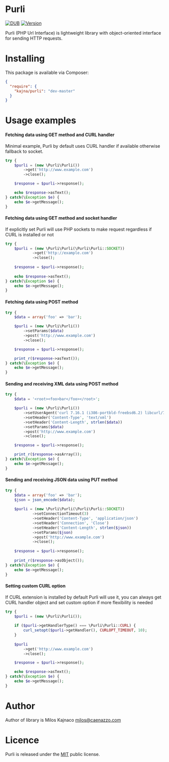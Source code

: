 Purli
=
[![DUB](https://img.shields.io/dub/l/vibe-d.svg)](http://opensource.org/licenses/MIT)
[![Version](https://img.shields.io/badge/version-1.0.0rc-orange.svg)](https://github.com/Kajna/Purli/releases)

Purli (PHP Url Interface) is lightweight library with object-oriented interface for sending HTTP requests. 

Installing
=
This package is available via Composer:

```json
{
  "require": {
    "kajna/purli": "dev-master"
  }
}
```

Usage examples
=

#### Fetching data using GET method and CURL handler
Minimal example, Purli by default uses CURL handler if available otherwise fallback to socket.
```php
try {
    $purli = (new \Purli\Purli())
        ->get('http://www.example.com')
        ->close();

    $response = $purli->response();

    echo $response->asText();
} catch(\Exception $e) {
    echo $e->getMessage();
}
```

#### Fetching data using GET method and socket handler
If explicitly set Purli will use PHP sockets to make request regardless if CURL is installed or not
```php
try {
    $purli = (new \Purli\Purli(\Purli\Purli::SOCKET))
            ->get('http://example.com')
            ->close();
    
    $response = $purli->response();
    
    echo $response->asText();
} catch(\Exception $e) {
	echo $e->getMessage();
}
```

#### Fetching data using POST method
```php
try {
    $data = array('foo' => 'bar');

    $purli = (new \Purli\Purli())
        ->setParams($data)
        ->post('http://www.example.com')
        ->close();

    $response = $purli->response();

    print_r($response->asText());
} catch(\Exception $e) {
    echo $e->getMessage();
}
```

#### Sending and receiving XML data using POST method

```php
try {
    $data = '<root><foo>bar</foo></root>';

    $purli = (new \Purli\Purli())
        ->setUserAgent('curl 7.16.1 (i386-portbld-freebsd6.2) libcurl/7.16.1 OpenSSL/0.9.7m zlib/1.2.3')
        ->setHeader('Content-Type', 'text/xml')
        ->setHeader('Content-Length', strlen($data))
        ->setParams($data)
        ->post('http://www.example.com')
        ->close();

    $response = $purli->response();

    print_r($response->asArray());
} catch(\Exception $e) {
    echo $e->getMessage();
}
```

#### Sending and receiving JSON data using PUT method
```php
try {
    $data = array('foo' => 'bar');
    $json = json_encode($data);
    
    $purli = (new \Purli\Purli(\Purli\Purli::SOCKET))
            ->setConnectionTimeout(3)
            ->setHeader('Content-Type', 'application/json')
            ->setHeader('Connection', 'Close')
            ->setHeader('Content-Length', strlen($json))
            ->setParams($json)
            ->post('http://www.example.com')
            ->close();
    
    $response = $purli->response();
    
    print_r($response->asObject());
} catch(\Exception $e) {
	echo $e->getMessage();
}
```

#### Setting custom CURL option
If CURL extension is installed by default Purli will use it, 
you can always get CURL handler object and set custom option if more flexibility is needed
```php
try {
    $purli = (new \Purli\Purli());
    
    if ($purli->getHandlerType() === \Purli\Purli::CURL) {
        curl_setopt($purli->getHandler(), CURLOPT_TIMEOUT, 10);
    }
    
    $purli
        ->get('http://www.example.com')
        ->close();

    $response = $purli->response();

    echo $response->asText();
} catch(\Exception $e) {
    echo $e->getMessage();
}
```

Author
=
Author of library is Milos Kajnaco 
milos@caenazzo.com

Licence
=
Purli is released under the [MIT](http://opensource.org/licenses/MIT) public license.
